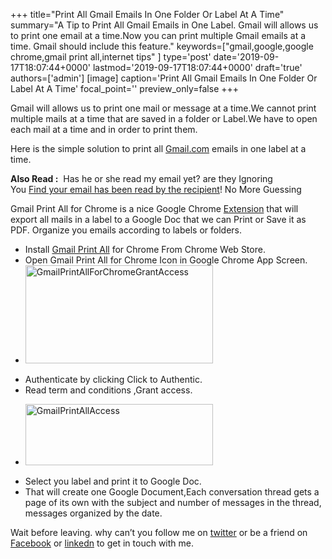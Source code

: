 +++
title="Print All Gmail Emails In One Folder Or Label At A Time"
summary="A Tip to Print All Gmail Emails in One Label. Gmail will allows us to print one email at a time.Now you can print multiple Gmail emails at a time. Gmail should include this feature."
keywords=["gmail,google,google chrome,gmail print all,internet tips"
]
type='post'
date='2019-09-17T18:07:44+0000'
lastmod='2019-09-17T18:07:44+0000'
draft='true'
authors=['admin']
[image]
caption='Print All Gmail Emails In One Folder Or Label At A Time'
focal_point=''
preview_only=false
+++








Gmail will allows us to print one mail or message at a time.We cannot print multiple mails at a time that are saved in a folder or Label.We have to open each mail at a time and in order to print them.

Here is the simple solution to print all <a href="http://www.santafemetals.com/2017/03/www-gmail-com-login.html">Gmail.com</a> emails in one label at a time.

<strong>Also Read :</strong>&nbsp;&nbsp;Has he or she read my email yet? are they Ignoring You&nbsp;<a title="find out when your email has been read by the recipient!" href="https://www.arungudelli.com/2012/08/track-who-opened-your-mails-yesware.html" target="_blank">Find&nbsp;your email has been read by the recipient</a>! No More Guessing

Gmail Print All for Chrome is a nice Google Chrome <a href="https://www.arungudelli.com/2012/08/read-later-fast-chrome-and-mozilla-plug.html" target="_blank">Extension</a> that will export all mails in a label to a Google Doc that we can Print or Save it as PDF. Organize you emails according to labels or folders.

<ul><li>Install <a title="Gmail Print All" href="https://chrome.google.com/webstore/detail/gmail-print-all-for-chrom/kmfcbaaedcknfcojckihmfmolepkpihp?utm_source=chrome-ntp-icon" target="_blank">Gmail Print All</a> for Chrome From Chrome Web Store.</li><li>Open Gmail Print All for Chrome Icon in Google Chrome App Screen.</li><li><a href="https://arun-arungudellicom.netdna-ssl.com/wp-content/uploads/2012/11/GmailPrintAllForChromeGrantAccess.png"><img class="aligncenter size-medium wp-image-465" title="GmailPrintAllForChromeGrantAccess" src="https://arun-arungudellicom.netdna-ssl.com/wp-content/uploads/2012/11/GmailPrintAllForChromeGrantAccess-300x157.png" alt="GmailPrintAllForChromeGrantAccess" width="300" height="157" srcset="https://arun-arungudellicom.netdna-ssl.com/wp-content/uploads/2012/11/GmailPrintAllForChromeGrantAccess-300x157.png 300w, https://arun-arungudellicom.netdna-ssl.com/wp-content/uploads/2012/11/GmailPrintAllForChromeGrantAccess.png 831w" sizes="(max-width: 300px) 100vw, 300px"></a></li></ul>



<ul><li>Authenticate by clicking Click to Authentic.</li><li>Read term and conditions ,Grant access.</li></ul>

<ul><li><a href="https://arun-arungudellicom.netdna-ssl.com/wp-content/uploads/2012/11/GmailPrintAllAccess.png"><img class="aligncenter size-medium wp-image-466" title="GmailPrintAllAccess" src="https://arun-arungudellicom.netdna-ssl.com/wp-content/uploads/2012/11/GmailPrintAllAccess-300x98.png" alt="GmailPrintAllAccess" width="300" height="98" srcset="https://arun-arungudellicom.netdna-ssl.com/wp-content/uploads/2012/11/GmailPrintAllAccess-300x98.png 300w, https://arun-arungudellicom.netdna-ssl.com/wp-content/uploads/2012/11/GmailPrintAllAccess.png 663w" sizes="(max-width: 300px) 100vw, 300px"></a></li></ul>



<ul><li>Select you label and print it to Google Doc.</li><li>That will create one Google Document,Each conversation thread gets a page of its own with the subject and number of messages in the thread, messages organized by the date.</li></ul>







Wait before leaving.
why can’t you follow me on <a href="https://twitter.com/arungudelli" target="_blank" rel="noopener">twitter</a> or be a friend on <a href="https://www.facebook.com/gudelliArun" target="_blank" rel="noopener">Facebook</a> or  <a href="https://www.linkedin.com/in/arungudelli/" target="_blank" rel="noopener">linkedn</a> to get in touch with me.









